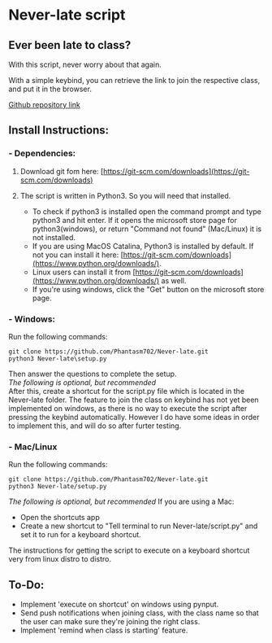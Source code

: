 # Never-late script

## Ever been late to class?
With this script, never worry about that again. 

With a simple keybind, you can retrieve the link to join the respective class, and put it in the browser.

[Github repository link](https://github.com/Phantasm702/Never-late)

## Install Instructions:
### - Dependencies:
1. Download git fom here: [https://git-scm.com/downloads](https://git-scm.com/downloads)
2. The script is written in Python3. So you will need that installed.  

    - To check if python3 is installed open the command prompt and type python3 and hit enter. If it opens the microsoft store page for python3(windows), or return "Command not found" (Mac/Linux) it is not installed.  
    - If you are using MacOS Catalina, Python3 is installed by default. If not you can install it here: [https://git-scm.com/downloads](https://www.python.org/downloads/).  
    - Linux users can install it from [https://git-scm.com/downloads](https://www.python.org/downloads/) as well.  
    - If you're using windows, click the "Get" button on the microsoft store page.  

### - Windows:
Run the following commands:
```
git clone https://github.com/Phantasm702/Never-late.git
python3 Never-late\setup.py 
```
Then answer the questions to complete the setup.  
*The following is optional, but recommended*  
After this, create a shortcut for the script.py file which is located in the Never-late folder.
The feature to join the class on keybind has not yet been implemented on windows, as there is no way to execute the script after pressing the keybind automatically.
However I do have some ideas in order to implement this, and will do so after furter testing.

### - Mac/Linux
Run the following commands:
```
git clone https://github.com/Phantasm702/Never-late.git
python3 Never-late/setup.py
```
*The following is optional, but recommended*
If you are using a Mac:
- Open the shortcuts app
- Create a new shortcut to "Tell terminal to run Never-late/script.py" and set it to run for a keyboard shortcut.

The instructions for getting the script to execute on a keyboard shortcut very from linux distro to distro.


## To-Do:
- Implement 'execute on shortcut' on windows using pynput.  
- Send push notifications when joining class, with the class name so that the user can make sure they're joining the right class.  
- Implement 'remind when class is starting' feature.  
